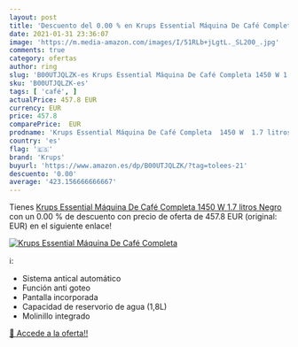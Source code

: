 ```yaml
---
layout: post
title: 'Descuento del 0.00 % en Krups Essential Máquina De Café Completa'
date: 2021-01-31 23:36:07
image: 'https://m.media-amazon.com/images/I/51RLb+jLgtL._SL200_.jpg'
comments: true
category: ofertas
author: ring
slug: 'B00UTJQLZK-es Krups Essential Máquina De Café Completa 1450 W 1.7 litros...'
sku: 'B00UTJQLZK-es'
tags: [ 'café', ]
actualPrice: 457.8 EUR
currency: EUR
price: 457.8
comparePrice:  EUR
prodname: 'Krups Essential Máquina De Café Completa  1450 W  1.7 litros  Negro'
country: 'es'
flag: '🇪🇸'
brand: 'Krups'
buyurl: 'https://www.amazon.es/dp/B00UTJQLZK/?tag=tolees-21'
descuento: '0.00'
average: '423.156666666667'
---
```


Tienes [Krups Essential Máquina De Café Completa  1450 W  1.7 litros  Negro](https://www.amazon.es/dp/B00UTJQLZK/?tag=tolees-21) con un 0.00 % de descuento con precio de oferta de 457.8 EUR (original:  EUR) en el siguiente enlace!

[![Krups Essential Máquina De Café Completa](https://m.media-amazon.com/images/I/51RLb+jLgtL._SL200_.jpg)](https://www.amazon.es/dp/B00UTJQLZK/?tag=tolees-21)

ℹ️:

- Sistema antical automático
- Función anti goteo
- Pantalla incorporada
- Capacidad de reservorio de agua (1,8L)
- Molinillo integrado

[🛒 Accede a la oferta!!](https://www.amazon.es/dp/B00UTJQLZK/?tag=tolees-21)
